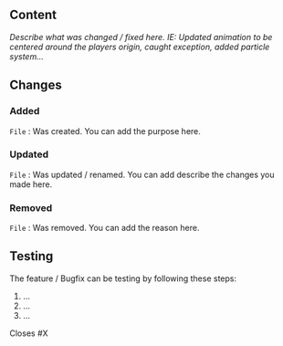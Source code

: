 ## Content

*Describe what was changed / fixed here. IE: Updated animation to be centered around the players origin, caught exception, added particle system...*

## Changes
<!-- Tip: You can just copy paste the below lines, or remove them as needed. -->
### Added
`File` : Was created. You can add the purpose here.

### Updated
`File` : Was updated / renamed. You can add describe the changes you made here.

### Removed
`File` : Was removed. You can add the reason here.

## Testing

The feature / Bugfix can be testing by following these steps:

1. ...
2. ...
3. ...

<!-- If there is no issue, simply remove it. -->
Closes #X